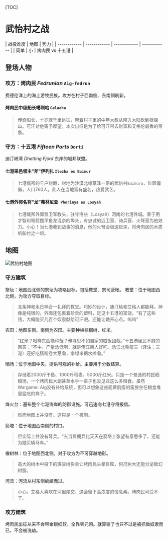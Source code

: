 [TOC]

# 武怡村之战
| 战役难度 |  地图  | 势力  |
| ------------ | ------------ | ------------ | ------------ |
| 简单 |  小  |  烤肉民 vs 十五港 |

## 登场人物

### 攻方：烤肉民 *Fedrunian* `Aig-fedrun`
费德伦洋上的海上游牧民族。攻方在村子西南侧、东南侧刷新。

#### 烤肉民中级船长噶咧哈 `Galaeha`
>传奇船长，十岁就千里远征，带着村子里的中年大叔从南方大陆砍到猞狸山。可汗对他寄予厚望，本次出征是为了给可汗带去财富和艾格伦最香的带鱼。

### 守方：十五港 *Fifteen Ports* `Dorti`
迪汀峡湾 *Dhetting Fjord* 东岸的城邦联盟。

#### 七港采邑领主“斧”伊列扎 `Ilezha es Buimur`
>七港城邦的千户封爵，封地为沙漠北缘草泽一带的武怡村`Buimura`，位置偏僻，人口760人。此人在当地富有盛名，热爱武艺。

#### 七港外郭名将“龙”弗林尼亚` Phorinya es Losyah`
>七港城邦外郭禁卫军教头，驻守洛些（Losyah）河南的七港外城。善于用才智和弩箭摆平鱼龙混杂的埠头，有忠诚的近卫营、骑兵营、火弩营为他效力。小心！当七港收到战事的消息，他的火弩会极速赶来，将烤肉民的木质帆船付之一炬。

## 地图
![武怡村地图](Buimura.jpg "武怡村地图")

### 守方建筑
祭坛：地图西北侧的祭坛为攻略目标。包括教堂、祭司营帐。
教堂：位于地图西北侧，为攻方夺取目标。
> 北条神和永日神合一礼拜的教堂。巧妙的设计，迪汀格和艾格人都能拜。神像是纯银的，外面还包裹着珍贵的塑料，足见十五港的富饶。“有了这些钱，大概能买几百个奴隶献给可汗吧。还能让她开心点。呜呜”

农田：地图东侧、南侧为农田。主要种植棕榈树、红米。
> “红米？咁样东西能种哉？俺寻思不如自家的糍饭团靓。”十五港居民不屑的回答：“不中。产量恁低咧，就是俺江南人好吃。恁江北嘞瘪三（译注：三港）还好吃肠粉卷大葱嘞，拿绿米搁水摊嘞。”

晒场：位于地图中央，提供可观的补给。主要用于分数结算。
> 存储着2000斤干鱼、1000斤稻麦、5000斤红米。只是一个普通的村民晒粮场，一个烤肉民大副甚至水手一辈子也没见过这么多粮食。虽然Wargame: Aig没有补给系统，但可以想象这些面黄肌瘦的蛮族坐在粮食堆里猛吃的样子。

烽火台：遍布整个七港海岸的防御设施。可迅速向七港守将报信。
>然而地图上并没有。这只是一个机制。

箭塔：位于地图西南侧的村口。
>但实际上并没有弩兵。“去当雇佣兵比天天在箭塔上张望有意思多了。还能为她买辆马车。”

橡树林：位于地图西北侧。对于攻方为不可穿越地形。
>高大的树木中投下的斑驳树影会让烤肉民头晕目眩，何况树木还能分泌致幻树脂。

河流：河流从村东侧蜿蜒而过。
>小心。艾格人喜欢在河里尾交，这会留下高浓度的信息素。烤肉民可受不了。

### 攻方建筑
烤肉民出征从来不会带金银细软，全靠零元购。就算输了也只不过是被抓做奴隶而已，不会被洗劫。

